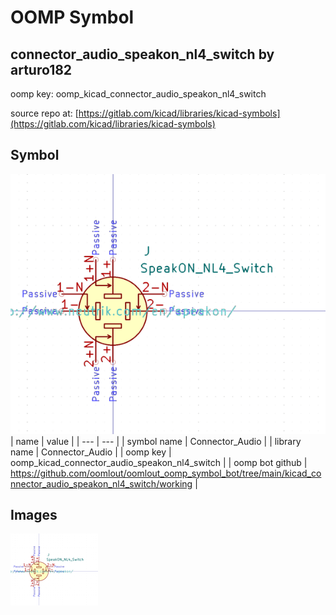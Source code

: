 # OOMP Symbol  
## connector_audio_speakon_nl4_switch  by arturo182  
  
oomp key: oomp_kicad_connector_audio_speakon_nl4_switch  
  
source repo at: [https://gitlab.com/kicad/libraries/kicad-symbols](https://gitlab.com/kicad/libraries/kicad-symbols)  
## Symbol  
  
[![working.png](working_600.png)](working.png)  
| name | value | 
| --- | --- | 
| symbol name | Connector_Audio | 
| library name | Connector_Audio | 
| oomp key | oomp_kicad_connector_audio_speakon_nl4_switch | 
| oomp bot github | https://github.com/oomlout/oomlout_oomp_symbol_bot/tree/main/kicad_connector_audio_speakon_nl4_switch/working | 
## Images  
  
[![working.png](working_140.png)](working.png)  
